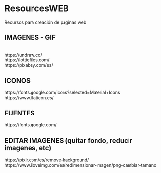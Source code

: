 # ResourcesWEB
Recursos para creación de paginas web

<h2>IMAGENES - GIF </h2> <br>
https://undraw.co/ <br>
https://lottiefiles.com/ <br>
https://pixabay.com/es/ <br>

<h2>ICONOS </h2>
https://fonts.google.com/icons?selected=Material+Icons <br>
https://www.flaticon.es/

<h2>FUENTES </h2>
https://fonts.google.com/

<h2>EDITAR IMAGENES (quitar fondo, reducir imagenes, etc) </h2>
https://pixlr.com/es/remove-background/ <br>
https://www.iloveimg.com/es/redimensionar-imagen/png-cambiar-tamano
